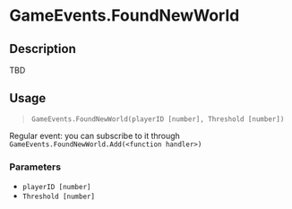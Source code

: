 # GameEvents.FoundNewWorld
## Description
TBD

## Usage
> `GameEvents.FoundNewWorld(playerID [number], Threshold [number])`

Regular event: you can subscribe to it through `GameEvents.FoundNewWorld.Add(<function handler>)`

### Parameters
- `playerID [number]`
- `Threshold [number]`